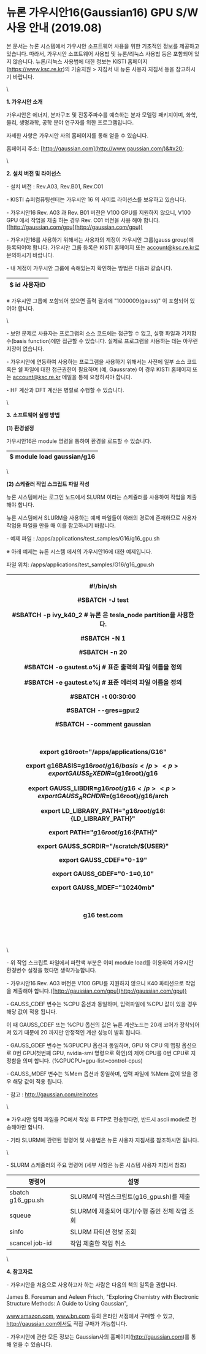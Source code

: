 # 뉴론 가우시안16(Gaussian16) GPU S/W 사용 안내 (2019.08)

본 문서는 뉴론 시스템에서 가우시안 소프트웨어 사용을 위한 기초적인 정보를 제공하고 있습니다.  따라서, 가우시안 소프트웨어 사용법 및 뉴론/리눅스 사용법 등은 포함되어 있지 않습니다.  뉴론/리눅스 사용법에 대한 정보는 KISTI 홈페이지 (https://www.ksc.re.kr)의 기술지원 > 지침서 내 뉴론 사용자 지침서 등을 참고하시기 바랍니다.

\


**1. 가우시안 소개**

가우시안은 에너지, 분자구조 및 진동주파수를 예측하는 분자 모델링 패키지이며, 화학, 물리, 생명과학, 공학 분야 연구자를 위한 프로그램입니다.&#x20;

자세한 사항은 가우시안 사의 홈페이지를 통해 얻을 수 있습니다.

홈페이지 주소: [http://gaussian.com](http://www.gaussian.com/)&#x20;

\


**2. 설치 버전 및 라이선스**

\- 설치 버전 : Rev.A03, Rev.B01, Rev.C01

\- KISTI 슈퍼컴퓨팅센터는 가우시안 16 의 사이트 라이선스를 보유하고 있습니다.

\- 가우시안16 Rev. A03 과 Rev. B01 버전은 V100 GPU를 지원하지 않으니, V100 GPU 에서 작업을 제출 하는 경우 Rev. C01 버전을 사용 해야 합니다.([http://gaussian.com/gpu](http://gaussian.com/gpu))

\- 가우시안16를 사용하기 위해서는 사용자의 계정이 가우시안 그룹(gauss group)에 등록되어야 합니다.  가우시안 그룹 등록은 KISTI 홈페이지 또는 account@ksc.re.kr로 문의하시기 바랍니다.&#x20;

\- 내 계정이 가우시안 그룹에 속해있는지 확인하는 방법은 다음과 같습니다.

|  $ id 사용자ID |
| ----------- |

※ 가우시안 그룹에 포함되어 있으면 출력 결과에 "1000009(gauss)" 이 포함되어 있어야 합니다.

\


\- 보안 문제로 사용자는 프로그램의 소스 코드에는 접근할 수 없고, 실행 파일과 기저함수(basis function)에만 접근할 수 있습니다.  실제로 프로그램을 사용하는 데는 아무런 지장이 없습니다.&#x20;

\- 가우시안에 연동하여 사용하는 프로그램을 사용하기 위해서는 사전에 일부 소스 코드 혹은 쉘 파일에 대한 접근권한이 필요하며 (예, Gaussrate) 이 경우 KISTI 홈페이지 또는 account@ksc.re.kr 메일을 통해 요청하셔야 합니다.&#x20;

\- HF 계산과 DFT 계산은 병렬로 수행할 수 있습니다.

\


**3. 소프트웨어 실행 방법**

**(1) 환경설정**

&#x20; 가우시안16은 module 명령을 통하여 환경을 로드할 수 있습니다.&#x20;

|   $ module load gaussian/g16 |
| ---------------------------- |

\


**(2) 스케쥴러 작업 스크립트 파일 작성**

&#x20; 뉴론 시스템에서는 로그인 노드에서 SLURM 이라는 스케쥴러를 사용하여 작업을 제출해야 합니다.&#x20;

&#x20; 뉴론 시스템에서 SLURM을 사용하는 예제 파일들이 아래의 경로에 존재하므로 사용자 작업용 파일을 만들 때 이를 참고하시기 바랍니다.&#x20;

&#x20; \- 예제 파일 :  /apps/applications/test\_samples/G16/g16\_gpu.sh

&#x20;

※ 아래 예제는 뉴론 시스템 에서의 가우시안16에 대한 예제입니다.

&#x20;    파일 위치:  /apps/applications/test\_samples/G16/g16\_gpu.sh

| <p>#!/bin/sh</p><p>#SBATCH -J test</p><p>#SBATCH -p ivy_k40_2           # 뉴론 은 tesla_node partition을 사용한다.</p><p>#SBATCH -N 1</p><p>#SBATCH -n 20</p><p>#SBATCH -o gautest.o%j        # 표준 출력의 파일 이름을 정의</p><p>#SBATCH -e gautest.e%j        # 표준 에러의 파일 이름을 정의</p><p>#SBATCH -t 00:30:00</p><p>#SBATCH --gres=gpu:2</p><p>#SBATCH --comment gaussian</p><p><br></p><p>export g16root="/apps/applications/G16"</p><p>export g16BASIS=${g16root}/g16/basis</p><p>export GAUSS_EXEDIR=${g16root}/g16</p><p>export GAUSS_LIBDIR=${g16root}/g16</p><p>export GAUSS_ARCHDIR=${g16root}/g16/arch</p><p>export LD_LIBRARY_PATH="${g16root}/g16:${LD_LIBRARY_PATH}"</p><p>export PATH="${g16root}/g16:${PATH}"</p><p>export GAUSS_SCRDIR="/scratch/${USER}"</p><p> </p><p>export GAUSS_CDEF="0-19"</p><p>export GAUSS_GDEF="0-1=0,10"</p><p>export GAUSS_MDEF="10240mb"</p><p><br></p><p>g16 test.com</p><p><br></p> |
| ------------------------------------------------------------------------------------------------------------------------------------------------------------------------------------------------------------------------------------------------------------------------------------------------------------------------------------------------------------------------------------------------------------------------------------------------------------------------------------------------------------------------------------------------------------------------------------------------------------------------------------------------------------------------------------------------------------------------------------------------------------------------------------------------------------------------------------------------------------------------------------------------------------ |

\


\- 위 작업 스크립트 파일에서 파란색 부분은 이미 module load를 이용하여 가우시안 환경변수 설정을 했다면 생략가능합니다.&#x20;

\- 가우시안16 Rev. A03 버전은 V100 GPU를 지원하지 않으니 K40 파티션으로 작업을 제출해야 합니다.([http://gaussian.com/gpu](http://gaussian.com/gpu))

\- GAUSS\_CDEF 변수는 %CPU 옵션과 동일하며, 입력파일에 %CPU 값이 있을 경우 해당 값이 적용 됩니다.

&#x20; 이 때 GAUSS\_CDEF 또는 %CPU 옵션의 값은 뉴론 계산노드는 20개 코어가 장착되어져 있기 때문에 20 까지만 안정적인 계산 성능이 발휘 됩니다.

\- GAUSS\_GDEF 변수는 %GPUCPU 옵션과 동일하며, GPU 와 CPU 의 맵핑 옵션으로 0번 GPU(첫번째 GPU, nvidia-smi 명령으로 확인)의 제어 CPU를 0번 CPU로 지정함을 의미 합니다. (%GPUCPU=gpu-list=control-cpus)

\- GAUSS\_MDEF 변수는 %Mem 옵션과 동일하며, 입력 파일에 %Mem 값이 있을 경우 해당 값이 적용 됩니다.

\- 참고 : http://gaussian.com/relnotes

\


&#x20;※ 가우시안 입력 파일을 PC에서 작성 후 FTP로 전송한다면, 반드시 ascii mode로 전송해야만 합니다.&#x20;

\- 기타 SLURM에 관련된 명령어 및 사용법은 뉴론 사용자 지침서를 참조하시면 됩니다.

\


\- SLURM 스케쥴러의 주요 명령어 (세부 사항은 뉴론 시스템 사용자 지침서 참조)

|   **명령어**           | **설명**                         |
| ------------------- | ------------------------------ |
|  sbatch g16\_gpu.sh | SLURM에 작업스크립트(g16\_gpu.sh)를 제출 |
|  squeue             | SLURM에 제출되어 대기/수행 중인 전체 작업 조회  |
|  sinfo              | SLURM 파티션 정보 조회                |
|  scancel job-id     | 작업 제출한 작업 취소                   |

\


**4. 참고자료**

\- 가우시안을 처음으로 사용하고자 하는 사람은 다음의 책의 일독을 권합니다.

&#x20;James B. Foresman and Aeleen Frisch,  "Exploring Chemistry with Electronic Structure Methods: A Guide to Using Gaussian",

&#x20;www.amazon.com, www.bn.com 등의 온라인 서점에서 구매할 수 있고, http://gaussian.com에서도 직접 구매가 가능합니다.&#x20;

\- 가우시안에 관한 모든 정보는 Gaussian사의 홈페이지(http://gaussian.com)를 통해 얻을 수 있습니다.
